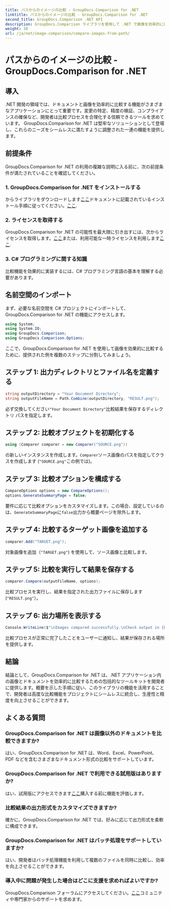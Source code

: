 ```yaml
---
title: パスからのイメージの比較 - GroupDocs.Comparison for .NET
linktitle: パスからのイメージの比較 - GroupDocs.Comparison for .NET
second_title: GroupDocs.Comparison .NET API
description: GroupDocs.Comparison ライブラリを使用して .NET で画像を効率的に比較する方法を学びます。シームレスな統合については、ステップバイステップのガイドに従ってください。
weight: 10
url: /ja/net/image-comparison/compare-images-from-path/
---
```


# パスからのイメージの比較 - GroupDocs.Comparison for .NET

## 導入
.NET 開発の領域では、ドキュメントと画像を効率的に比較する機能がさまざまなアプリケーションにとって重要です。変更の特定、精度の検証、コンプライアンスの確保など、開発者は比較プロセスを合理化する信頼できるツールを求めています。 GroupDocs.Comparison for .NET は堅牢なソリューションとして登場し、これらのニーズをシームレスに満たすように調整された一連の機能を提供します。
## 前提条件
GroupDocs.Comparison for .NET の利用の複雑な説明に入る前に、次の前提条件が満たされていることを確認してください。
### 1. GroupDocs.Comparison for .NET をインストールする
からライブラリをダウンロードします[ここ](https://releases.groupdocs.com/comparison/net/)ドキュメントに記載されているインストール手順に従ってください。[ここ](https://tutorials.groupdocs.com/comparison/net/).
### 2. ライセンスを取得する
GroupDocs.Comparison for .NET の可能性を最大限に引き出すには、次からライセンスを取得します。[ここ](https://purchase.groupdocs.com/buy)または、利用可能な一時ライセンスを利用します[ここ](https://purchase.groupdocs.com/temporary-license/).
### 3. C# プログラミングに関する知識
比較機能を効果的に実装するには、C# プログラミング言語の基本を理解する必要があります。

## 名前空間のインポート
まず、必要な名前空間を C# プロジェクトにインポートして、GroupDocs.Comparison for .NET の機能にアクセスします。
```csharp
using System;
using System.IO;
using GroupDocs.Comparison;
using GroupDocs.Comparison.Options;
```

ここで、GroupDocs.Comparison for .NET を使用して画像を効果的に比較するために、提供された例を複数のステップに分割してみましょう。
## ステップ 1: 出力ディレクトリとファイル名を定義する
```csharp
string outputDirectory = "Your Document Directory";
string outputFileName = Path.Combine(outputDirectory, "RESULT.png");
```
必ず交換してください`"Your Document Directory"`比較結果を保存するディレクトリ パスを指定します。
## ステップ 2: 比較オブジェクトを初期化する
```csharp
using (Comparer comparer = new Comparer("SOURCE.png"))
```
の新しいインスタンスを作成します。`Comparer`ソース画像のパスを指定してクラスを作成します (`"SOURCE.png"`この例では)。
## ステップ 3: 比較オプションを構成する
```csharp
CompareOptions options = new CompareOptions();
options.GenerateSummaryPage = false;
```
要件に応じて比較オプションをカスタマイズします。この場合、設定しているのは、`GenerateSummaryPage`に`false`出力から概要ページを除外します。
## ステップ 4: 比較するターゲット画像を追加する
```csharp
comparer.Add("TARGET.png");
```
対象画像を追加（`"TARGET.png"`) を使用して、ソース画像と比較します。
## ステップ 5: 比較を実行して結果を保存する
```csharp
comparer.Compare(outputFileName, options);
```
比較プロセスを実行し、結果を指定された出力ファイルに保存します (`"RESULT.png"`）。
## ステップ 6: 出力場所を表示する
```csharp
Console.WriteLine($"\nImages compared successfully.\nCheck output in {Directory.GetCurrentDirectory()}.");
```
比較プロセスが正常に完了したことをユーザーに通知し、結果が保存される場所を提供します。

## 結論
結論として、GroupDocs.Comparison for .NET は、.NET アプリケーション内の画像とドキュメントを効率的に比較するための包括的なツールキットを開発者に提供します。概要を示した手順に従い、このライブラリの機能を活用することで、開発者は高度な比較機能をプロジェクトにシームレスに統合し、生産性と精度を向上させることができます。
## よくある質問
### GroupDocs.Comparison for .NET は画像以外のドキュメントを比較できますか?
はい、GroupDocs.Comparison for .NET は、Word、Excel、PowerPoint、PDF などを含むさまざまなドキュメント形式の比較をサポートしています。
### GroupDocs.Comparison for .NET で利用できる試用版はありますか?
はい、試用版にアクセスできます[ここ](https://releases.groupdocs.com/)購入する前に機能を評価します。
### 比較結果の出力形式をカスタマイズできますか?
確かに、GroupDocs.Comparison for .NET では、好みに応じて出力形式を柔軟に構成できます。
### GroupDocs.Comparison for .NET はバッチ処理をサポートしていますか?
はい、開発者はバッチ処理機能を利用して複数のファイルを同時に比較し、効率を向上させることができます。
### 導入中に問題が発生した場合はどこに支援を求めればよいですか?
 GroupDocs.Comparison フォーラムにアクセスしてください。[ここ](https://forum.groupdocs.com/c/comparison/12)コミュニティや専門家からのサポートを求めます。